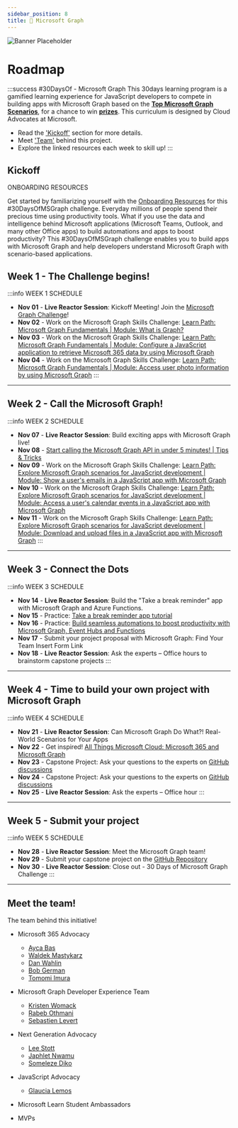 ```yaml
---
sidebar_position: 8
title: 🦒 Microsoft Graph
---
```


![Banner Placeholder]()

# Roadmap

:::success #30DaysOf - Microsoft Graph
This 30days learning program is a gamified learning experience for JavaScript developers to compete in building apps with Microsoft Graph based on the [**Top Microsoft Graph Scenarios**](https://aka.ms/30DaysOfMSGraph/Scenarios), for a chance to win [**prizes**](https://aka.ms/30DaysOfMSGraph). This curriculum is designed by Cloud Advocates at Microsoft.

* Read the ['Kickoff'](#kickoff) section for more details.
* Meet ['Team'](#meet-the-team) behind this project.
* Explore the linked resources each week to skill up!
:::

## Kickoff
ONBOARDING RESOURCES

Get started by familiarizing yourself with the [Onboarding Resources](https://aka.ms/30DaysOfMSGraph) for this #30DaysOfMSGraph challenge.
Everyday millions of people spend their precious time using productivity tools. What if you use the data and intelligence behind Microsoft applications (Microsoft Teams, Outlook, and many other Office apps) to build automations and apps to boost productivity? 
This #30DaysOfMSGraph challenge enables you to build apps with Microsoft Graph and help developers understand Microsoft Graph with scenario-based applications.

## Week 1 - The Challenge begins!

:::info WEEK 1 SCHEDULE
* **Nov 01** - **Live Reactor Session**: Kickoff Meeting! Join the [Microsoft Graph Challenge](https://learn.microsoft.com/en-us/training/challenges?id=b51aab84-2f10-488d-84b9-db393adf99d5?WT.mc_id=academic-76398-japhletnwamu)!
* **Nov 02** - Work on the Microsoft Graph Skills Challenge: [Learn Path: Microsoft Graph Fundamentals | Module: What is Graph?](https://docs.microsoft.com/en-us/training/modules/msgraph-intro-overview/)
* **Nov 03** - Work on the Microsoft Graph Skills Challenge: [Learn Path: Microsoft Graph Fundamentals | Module: Configure a JavaScript application to retrieve Microsoft 365 data by using Microsoft Graph](https://docs.microsoft.com/en-us/training/modules/msgraph-javascript-app/)
* **Nov 04** - Work on the Microsoft Graph Skills Challenge: [Learn Path: Microsoft Graph Fundamentals | Module: Access user photo information by using Microsoft Graph](https://docs.microsoft.com/en-us/training/modules/msgraph-user-photo-information/)
:::

---

## Week 2 - Call the Microsoft Graph!

:::info WEEK 2 SCHEDULE
* **Nov 07** - **Live Reactor Session**: Build exciting apps with Microsoft Graph live!
* **Nov 08** - [Start calling the Microsoft Graph API in under 5 minutes! | Tips & Tricks](https://www.youtube.com/watch?v=f_3wc4UgqTI)
* **Nov 09** - Work on the Microsoft Graph Skills Challenge: [Learn Path: Explore Microsoft Graph scenarios for JavaScript development | Module: Show a user's emails in a JavaScript app with Microsoft Graph](https://learn.microsoft.com/en-us/training/modules/msgraph-show-user-emails/)
* **Nov 10** - Work on the Microsoft Graph Skills Challenge: [Learn Path: Explore Microsoft Graph scenarios for JavaScript development | Module: Access a user's calendar events in a JavaScript app with Microsoft Graph](https://learn.microsoft.com/en-us/training/modules/msgraph-access-user-events/)
* **Nov 11** - Work on the Microsoft Graph Skills Challenge: [Learn Path: Explore Microsoft Graph scenarios for JavaScript development | Module: Download and upload files in a JavaScript app with Microsoft Graph](https://learn.microsoft.com/en-us/training/modules/msgraph-manage-files/)
:::

---

## Week 3 - Connect the Dots

:::info WEEK 3 SCHEDULE
* **Nov 14** - **Live Reactor Session**: Build the "Take a break reminder" app with Microsoft Graph and Azure Functions.
* **Nov 15** - Practice: [Take a break reminder app tutorial](https://aka.ms/TakeABreakReminder) 
* **Nov 16** - Practice: [Build seamless automations to boost productivity with Microsoft Graph, Event Hubs and Functions](https://dev.to/azure/build-seamless-automations-to-boost-productivity-with-microsoft-graph-azure-event-hubs-and-functions-1ho8)
* **Nov 17** - Submit your project proposal with Microsoft Graph: Find Your Team Insert Form Link
* **Nov 18** - **Live Reactor Session**: Ask the experts – Office hours to brainstorm capstone projects
:::

---

## Week 4 - Time to build your own project with Microsoft Graph

:::info WEEK 4 SCHEDULE
* **Nov 21** - **Live Reactor Session**: Can Microsoft Graph Do What?! Real-World Scenarios for Your Apps
* **Nov 22** - Get inspired! [All Things Microsoft Cloud: Microsoft 365 and Microsoft Graph](https://www.youtube.com/watch?v=MXq-M6qRffE)
* **Nov 23** - Capstone Project: Ask your questions to the experts on [GitHub discussions](https://aka.ms/30DaysOfMSGraph/GitHub/Discussions)
* **Nov 24** - Capstone Project: Ask your questions to the experts on [GitHub discussions](https://aka.ms/30DaysOfMSGraph/GitHub/Discussions)
* **Nov 25** - **Live Reactor Session**: Ask the experts – Office hour
:::

---

## Week 5 - Submit your project

:::info WEEK 5 SCHEDULE 
* **Nov 28** - **Live Reactor Session**: Meet the Microsoft Graph team!
* **Nov 29** - Submit your capstone project on the [GitHub Repository](https://aka.ms/30DaysOfMSGraph/GitHub/ProjectSubmission)
* **Nov 30** - **Live Reactor Session**: Close out - 30 Days of Microsoft Graph Challenge 
:::

---

## Meet the team!

The team behind this initiative!

* Microsoft 365 Advocacy
  * [Ayca Bas](https://www.linkedin.com/in/aycabas/)
  * [Waldek Mastykarz](https://www.linkedin.com/in/waldekmastykarz/)
  * [Dan Wahlin](https://www.linkedin.com/in/danwahlin/)
  * [Bob German](https://www.linkedin.com/in/bgerman/)
  * [Tomomi Imura](https://www.linkedin.com/in/tomomi/)

* Microsoft Graph Developer Experience Team
  * [Kristen Womack](https://www.linkedin.com/in/kristenwomack/)
  * [Rabeb Othmani](https://www.linkedin.com/in/othmanirabeb/)
  * [Sebastien Levert](https://www.linkedin.com/in/sebastienlevert/)

* Next Generation Advocacy
  * [Lee Stott](https://www.linkedin.com/in/leestott/)
  * [Japhlet Nwamu](https://www.linkedin.com/in/japhletnwamu/)
  * [Someleze Diko](https://www.linkedin.com/in/someleze-diko-56349a168/)

* JavaScript Advocacy
  * [Glaucia Lemos](https://www.linkedin.com/in/glaucialemos/)

* Microsoft Learn Student Ambassadors

* MVPs

